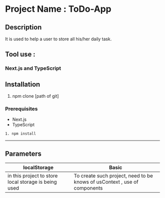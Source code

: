 # Project Name : ToDo-App

## Description
 It is used to help a user to store all his/her daily task.

## Tool use : 
### Next.js and TypeScript

 <!-- ## Table of Contents
- [Installation](#installation)
- [Usage](#usage)
- [Contributing](#contributing)
- [License](#license)
- [Contact](#contact)
- [Acknowledgments](#acknowledgments) -->

<!-- ## Roadmap
- [ ] Feature 1
- [ ] Feature 2
- [ ] Feature 3 -->

## Installation
1. npm clone [path of git]

### Prerequisites
- Next.js
- TypeScript


```bash
1. npm install
```
--- 

## Parameters
|localStorage | Basic|
| ------ | ----------- |
| in this project to store local storage is being used| To create such project, need to be knows of usContext , use of components |
